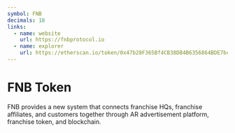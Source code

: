 ```yaml
---
symbol: FNB
decimals: 18
links:
  - name: website
    url: https://fnbprotocol.io
  - name: explorer
    url: https://etherscan.io/token/0x47b28F365Bf4CB38DB4B6356864BDE7bc4B35129
---
```


# FNB Token

FNB provides a new system that connects franchise HQs, franchise affiliates, and customers together through AR advertisement platform, franchise token, and blockchain.
